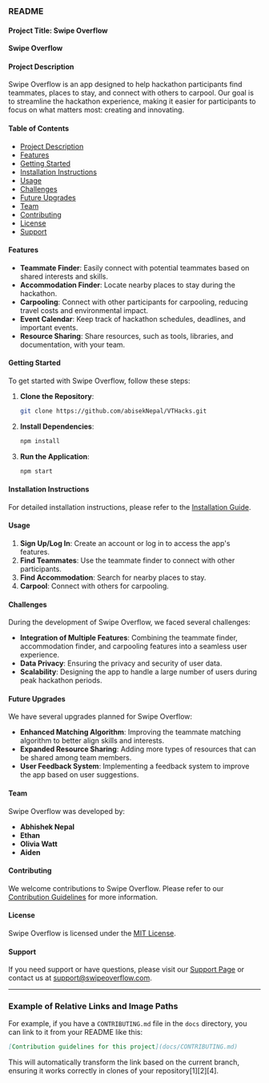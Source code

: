 ###  README

#### Project Title: Swipe Overflow
**Swipe Overflow**

#### Project Description
Swipe Overflow is an app designed to help hackathon participants find teammates, places to stay, and connect with others to carpool. Our goal is to streamline the hackathon experience, making it easier for participants to focus on what matters most: creating and innovating.

#### Table of Contents
- [Project Description](#project-description)
- [Features](#features)
- [Getting Started](#getting-started)
- [Installation Instructions](#installation-instructions)
- [Usage](#usage)
- [Challenges](#challenges)
- [Future Upgrades](#future-upgrades)
- [Team](#team)
- [Contributing](#contributing)
- [License](#license)
- [Support](#support)

#### Features
- **Teammate Finder**: Easily connect with potential teammates based on shared interests and skills.
- **Accommodation Finder**: Locate nearby places to stay during the hackathon.
- **Carpooling**: Connect with other participants for carpooling, reducing travel costs and environmental impact.
- **Event Calendar**: Keep track of hackathon schedules, deadlines, and important events.
- **Resource Sharing**: Share resources, such as tools, libraries, and documentation, with your team.

#### Getting Started
To get started with Swipe Overflow, follow these steps:

1. **Clone the Repository**:
   ```bash
   git clone https://github.com/abisekNepal/VTHacks.git
   ```
2. **Install Dependencies**:
   ```bash
   npm install
   ```
3. **Run the Application**:
   ```bash
   npm start
   ```

#### Installation Instructions
For detailed installation instructions, please refer to the [Installation Guide](docs/INSTALLATION.md).

#### Usage
1. **Sign Up/Log In**: Create an account or log in to access the app's features.
2. **Find Teammates**: Use the teammate finder to connect with other participants.
3. **Find Accommodation**: Search for nearby places to stay.
4. **Carpool**: Connect with others for carpooling.

#### Challenges
During the development of Swipe Overflow, we faced several challenges:

- **Integration of Multiple Features**: Combining the teammate finder, accommodation finder, and carpooling features into a seamless user experience.
- **Data Privacy**: Ensuring the privacy and security of user data.
- **Scalability**: Designing the app to handle a large number of users during peak hackathon periods.

#### Future Upgrades
We have several upgrades planned for Swipe Overflow:

- **Enhanced Matching Algorithm**: Improving the teammate matching algorithm to better align skills and interests.
- **Expanded Resource Sharing**: Adding more types of resources that can be shared among team members.
- **User Feedback System**: Implementing a feedback system to improve the app based on user suggestions.

#### Team
Swipe Overflow was developed by:

- **Abhishek Nepal**
- **Ethan**
- **Olivia Watt**
- **Aiden**

#### Contributing
We welcome contributions to Swipe Overflow. Please refer to our [Contribution Guidelines](docs/CONTRIBUTING.md) for more information.

#### License
Swipe Overflow is licensed under the [MIT License](LICENSE.md).

#### Support
If you need support or have questions, please visit our [Support Page](docs/SUPPORT.md) or contact us at [support@swipeoverflow.com](mailto:support@swipeoverflow.com).

---

### Example of Relative Links and Image Paths

For example, if you have a `CONTRIBUTING.md` file in the `docs` directory, you can link to it from your README like this:

```markdown
[Contribution guidelines for this project](docs/CONTRIBUTING.md)
```

This will automatically transform the link based on the current branch, ensuring it works correctly in clones of your repository[1][2][4].
